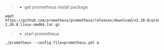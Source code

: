 > * get prometheus install package
```shell
wget https://github.com/prometheus/prometheus/releases/download/v2.26.0/prometheus-2.26.0.linux-amd64.tar.gz
```

> * start prometheus
```shell
./prometheus --config.file=prometheus.yml &
```
